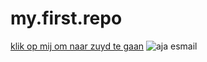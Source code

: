 # my.first.repo
[klik op mij om naar zuyd te gaan](https://zuyd.nl)
![aja esmail](https://i.imgflip.com/4ay7to.jpg)
